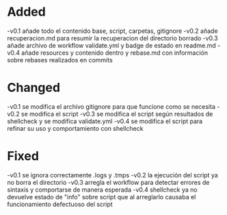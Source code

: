<h1>Added</h1>

-v0.1 añade todo el contenido base, script, carpetas, gitignore
-v0.2 añade recuperacion.md para resumir la recuperacion del directorio borrado
-v0.3 añade archivo de workflow validate.yml y badge de estado en readme.md
-v0.4 añade resources y contenido dentro y rebase.md con información sobre rebases realizados en commits

<h1>Changed</h1>

-v0.1 se modifica el archivo gitignore para que funcione como se necesita
-v0.2 se modifica el script
-v0.3 se modifica el script según resultados de shellcheck y se modifica validate.yml
-v0.4 se modifica el script para refinar su uso y comportamiento con shellcheck

<h1>Fixed</h1>

-v0.1 se ignora correctamente .logs y .tmps
-v0.2 la ejecución del script ya no borra el directorio
-v0.3 arregla el workflow para detectar errores de sintaxis y comportarse de manera esperada
-v0.4 shellcheck ya no devuelve estado de "info" sobre script que al arreglarlo causaba el funcionamiento defectuoso del script
